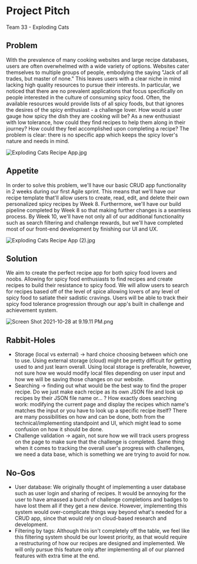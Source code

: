 # Project Pitch

Team 33 - Exploding Cats

## Problem

With the prevalence of many cooking websites and large recipe databases, users are often overwhelmed with a wide variety of options. Websites cater themselves to multiple groups of people, embodying the saying "Jack of all trades, but master of none." This leaves users with a clear niche in mind lacking high quality resources to pursue their interests. In particular, we noticed that there are no prevalent applications that focus specifically on people interested in the culture of consuming spicy food. Often, the available resources would provide lists of all spicy foods, but that ignores the desires of the spicy enthusiast -  a challenge lover. How would a user gauge how spicy the dish they are cooking will be? As a new enthusiast with low tolerance, how could they find recipes to help them along in their journey? How could they feel accomplished upon completing a recipe? The problem is clear: there is no specific app which keeps the spicy lover's nature and needs in mind.

![Exploding Cats Recipe App.jpg](Project%20Pitch%20f9f9bceecf904aceb0e87c02c2004c9e/Exploding_Cats_Recipe_App.jpg)

## Appetite

In order to solve this problem, we'll have our basic CRUD app functionality in 2 weeks during our first Agile sprint. This means that we'll have our recipe template that'll allow users to create, read, edit, and delete their own personalized spicy recipes by Week 8. Furthermore, we'll have our build pipeline completed by Week 8 so that making further changes is a seamless process. By Week 10, we'll have not only all of our additional functionality such as search filtering and challenge rewards, but we'll have completed most of our front-end development by finishing our UI and UX. 

![Exploding Cats Recipe App (2).jpg](Project%20Pitch%20f9f9bceecf904aceb0e87c02c2004c9e/Exploding_Cats_Recipe_App_(2).jpg)

## Solution

We aim to create the perfect recipe app for both spicy food lovers and noobs. Allowing for spicy food enthusiasts to find recipes and create recipes to build their resistance to spicy food. We will allow users to search for recipes based off of the level of spice allowing lovers of any level of spicy food to satiate their sadistic cravings. Users will be able to track their spicy food tolerance progression through our app's built in challenge and achievement system. 

![Screen Shot 2021-10-28 at 9.19.11 PM.png](Project%20Pitch%20f9f9bceecf904aceb0e87c02c2004c9e/Screen_Shot_2021-10-28_at_9.19.11_PM.png)

## Rabbit-Holes

- Storage (local vs external) → hard choice choosing between which one to use. Using external storage (cloud) might be pretty difficult for getting used to and just learn overall. Using local storage is preferable, however, not sure how we would modify local files depending on user input and how we will be saving those changes on our website.
- Searching → finding out what would be the best way to find the proper recipe. Do we just make each recipe as its own JSON file and look up recipes by their JSON file name or... ? How exactly does searching work: modifying the current page and display the recipes which name's matches the input or you have to look up a specific recipe itself? There are many possibilities on how and can be done, both from the technical/implementing standpoint and UI, which might lead to some confusion on how it should be done.
- Challenge validation → again, not sure how we will track users progress on the page to make sure that the challenge is completed. Same thing when it comes to tracking the overall user's progress with challenges, we need a data base, which is something we are trying to avoid for now.

## No-Gos

- User database: We originally thought of implementing a user database such as user login and sharing of recipes. It would be annoying for the user to have amassed a bunch of challenge completions and badges to have lost them all if they get a new device. However, implementing this system would over-complicate things way beyond what's needed for a CRUD app, since that would rely on cloud-based research and development.
- Filtering by tags: Although this isn't completely off the table, we feel like this filtering system should be our lowest priority, as that would require a restructuring of how our recipes are designed and implemented. We will only pursue this feature only after implementing all of our planned features with extra time at the end.